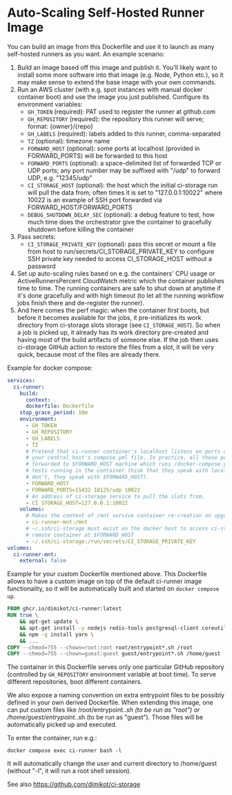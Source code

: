 # Auto-Scaling Self-Hosted Runner Image

You can build an image from this Dockerfile and use it to launch as many
self-hosted runners as you want. An example scenario:

1. Build an image based off this image and publish it. You'll likely want to
   install some more software into that image (e.g. Node, Python etc.), so it
   may make sense to extend the base image with your own commands.
2. Run an AWS cluster (with e.g. spot instances with manual docker container
   boot) and use the image you just published. Configure its environment
   variables:
   - `GH_TOKEN` (required): PAT used to register the runner at github.com
   - `GH_REPOSITORY` (required): the repository this runner will serve; format:
     {owner}/{repo}
   - `GH_LABELS` (required): labels added to this runner, comma-separated
   - `TZ` (optional): timezone name
   - `FORWARD_HOST` (optional): some ports at localhost (provided in
     FORWARD_PORTS) will be forwarded to this host
   - `FORWARD_PORTS` (optional): a space-delimited list of forwarded TCP or UDP
     ports; any port number may be suffixed with "/udp" to forward UDP, e.g.
     "12345/udp"
   - `CI_STORAGE_HOST` (optional): the host which the initial ci-storage run
     will pull the data from; often times it is set to "127.0.0.1:10022" where
     10022 is an example of SSH port forwarded via FORWARD_HOST/FORWARD_PORTS
   - `DEBUG_SHUTDOWN_DELAY_SEC` (optional): a debug feature to test, how much
     time does the orchestrator give the container to gracefully shutdown before
     killing the container
3. Pass secrets:
   - `CI_STORAGE_PRIVATE_KEY` (optional): pass this secret or mount a file from
     host to run/secrets/CI_STORAGE_PRIVATE_KEY to configure SSH private key
     needed to access CI_STORAGE_HOST without a password
4. Set up auto-scaling rules based on e.g. the containers' CPU usage or
   ActiveRunnersPercent CloudWatch metric which the container publishes time to
   time. The running containers are safe to shut down at anytime if it's done
   gracefully and with high timeout (to let all the running workflow jobs finish
   there and de-register the runner).
5. And here comes the perf magic: when the container first boots, but before it
   becomes available for the jobs, it pre-initializes its work directory from
   ci-storage slots storage (see `CI_STORAGE_HOST`). So when a job is picked up,
   it already has its work directory pre-created and having most of the build
   artifacts of someone else. If the job then uses ci-storage GitHub action to
   restore the files from a slot, it will be very quick, because most of the
   files are already there.

Example for docker compose:

```yml
services:
  ci-runner:
    build:
      context: .
      dockerfile: Dockerfile
    stop_grace_period: 10m
    environment:
      - GH_TOKEN
      - GH_REPOSITORY
      - GH_LABELS
      - TZ
      # Pretend that ci-runner container's localhost listens on ports defined in
      # your central host's compose.yml file. In practice, all those ports are
      # forwarded to $FORWARD_HOST machine which runs /docker-compose.yml, and the
      # tests running in the container think that they speak with localhost (they
      # don't, they speak with $FORWARD_HOST).
      - FORWARD_HOST
      - FORWARD_PORTS=15432 18125/udp 10022
      # An address of ci-storage service to pull the slots from.
      - CI_STORAGE_HOST=127.0.0.1:10022
    volumes:
      # Makes the content of /mnt survive container re-creation on upgrades.
      - ci-runner-mnt:/mnt
      # ~/.ssh/ci-storage must exist on the docker host to access ci-storage
      # remote container at $FORWARD_HOST
      - ~/.ssh/ci-storage:/run/secrets/CI_STORAGE_PRIVATE_KEY
volumes:
  ci-runner-mnt:
    external: false
```

Example for your custom Dockerfile mentioned above. This Dockerfile allows to
have a custom image on top of the default ci-runner image functionality, so it
will be automatically built and started on `docker compose up`.

```Dockerfile
FROM ghcr.io/dimikot/ci-runner:latest
RUN true \
    && apt-get update \
    && apt-get install -y nodejs redis-tools postgresql-client coreutils \
    && npm -g install yarn \
    && ...
COPY --chmod=755 --chown=root:root root/entrypoint*.sh /root
COPY --chmod=755 --chown=guest:guest guest/entrypoint*.sh /home/guest
```


The container in this Dockerfile serves only one particular GitHub repository
(controlled by `GH_REPOSITORY` environment variable at boot time). To serve
different repositories, boot different containers.

We also expose a naming convention on extra entrypoint files to be possibly
defined in your own derived Dockerfile. When extending this image, one can put
custom files like /root/entrypoint.*.sh (to be run as "root") or
/home/guest/entrypoint.*.sh (to be run as "guest"). Those files will be
automatically picked up and executed.

To enter the container, run e.g.:

```
docker compose exec ci-runner bash -l
```

It will automatically change the user and current directory to /home/guest
(without "-l", it will run a root shell session).

See also https://github.com/dimikot/ci-storage
